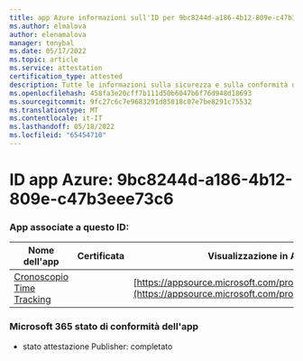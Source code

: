 ```yaml
---
title: app Azure informazioni sull'ID per 9bc8244d-a186-4b12-809e-c47b3eee73c6
ms.author: elmalova
author: elenamalova
manager: tonybal
ms.date: 05/17/2022
ms.topic: article
ms.service: attestation
certification_type: attested
description: Tutte le informazioni sulla sicurezza e sulla conformità disponibili per 9bc8244d-a186-4b12-809e-c47b3eee73c6.
ms.openlocfilehash: 458fa3e20cff7b111d50b6047b6f76d948d18693
ms.sourcegitcommit: 9fc27c6c7e9683291d85818c07e7be8291c75532
ms.translationtype: MT
ms.contentlocale: it-IT
ms.lasthandoff: 05/18/2022
ms.locfileid: "65454710"
---
```

# <a name="azure-app-id-9bc8244d-a186-4b12-809e-c47b3eee73c6"></a>ID app Azure: 9bc8244d-a186-4b12-809e-c47b3eee73c6


### <a name="apps-associated-with-this-id"></a>App associate a questo ID:
| **Nome dell'app** | **Certificata** | **Visualizzazione in AppSource** |
|--------------|---------------|-----------------------|
| [Cronoscopio Time Tracking](../forward/WA200003095.md) |  | [https://appsource.microsoft.com/product/office/WA200003095](https://appsource.microsoft.com/product/office/WA200003095) |

### <a name="microsoft-365-app-compliance-status"></a>Microsoft 365 stato di conformità dell'app
- stato attestazione Publisher: completato
